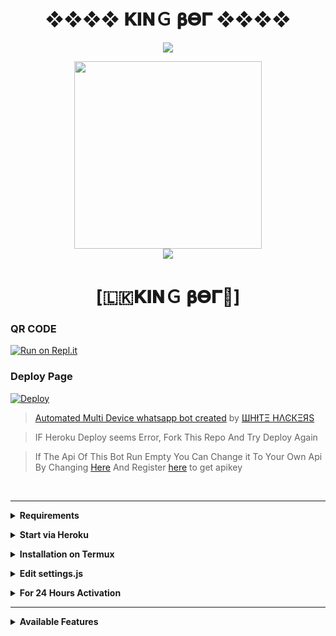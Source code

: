 <div align="center"><h1>❖❖❖❖ 𝚱𝚰𝚴Ｇ 𝛃𝚯𝚪 ❖❖❖❖</h1></div>
	

<div align="center">		
<img src= "https://camo.githubusercontent.com/71b837571c48af3aa60a73dbc9d5936aa359d78efbfa8a6743cbbbc16b80ef4d/68747470733a2f2f63646e2e646973636f72646170702e636f6d2f6174746163686d656e74732f3830353930323039333930363630383138362f3830353931333937323533353539303932322f74656e6f722e676966"/>
</p>
<div align="center">
  <img src="https://telegra.ph/file/24b9b8507613125d34bd1.jpg" width="300" height="300">
	<div align="center">
<img src="https://camo.githubusercontent.com/71b837571c48af3aa60a73dbc9d5936aa359d78efbfa8a6743cbbbc16b80ef4d/68747470733a2f2f63646e2e646973636f72646170702e636f6d2f6174746163686d656e74732f3830353930323039333930363630383138362f3830353931333937323533353539303932322f74656e6f722e676966"/>
</p> 

  <h1>[🇱🇰𝚱𝚰𝚴Ｇ 𝛃𝚯𝚪🤘]</h1></div></div></div>


### QR CODE
[![Run on Repl.it](https://repl.it/badge/github/quiec/whatsasena)](https://replit.com/@KING-BOT-OFFICIAL/KING-BOT-MD?outputonly=1&lite=1)

### Deploy Page
[![Deploy](https://www.herokucdn.com/deploy/button.svg)](https://heroku.com/deploy)
</div>


> [Automated Multi Device whatsapp bot created](https://github.com/KING-BOT-OFFICIAL/KING-BOT-MD) by [ШHłТΞ HΛϾКΞЯS](https://github.com/KING-BOT-OFFICIAL)

> IF Heroku Deploy seems Error, Fork This Repo And Try Deploy Again

> If The Api Of This Bot Run Empty You Can Change it To Your Own Api By Changing [Here](https://github.com/KING-BOT-OFFICIAL/KING-BOT-MD/blob/master/settings.js#L18) And Register [here](https://zenzapis.xyz/) to get apikey


</br>

---

<!-- Requirements -->
<b><details><summary>Requirements</summary></b>
* Some Text Editor
* [Node JS](https://nodejs.org/en/)
* [Git](https://git-scm.com/downloads)
* [FFMPEG](https://ffmpeg.org/download.html)
  
```bash
Add FFmpeg to PATH environment variable
```
</details>


<!-- Start via Heroku -->
<b><details><summary>Start via Heroku</summary></b>

* Scan QR In Your Whatsapp From [Here](https://replit.com/@KING-BOT-OFFICIAL/KING-BOT-MD?outputonly=1&lite=1)
* Fork This Repo By Clicking [Here](https://github.com/KING-BOT-OFFICIAL/KING-BOT-MD/fork)
* then Deploy The Bot From [Here](https://heroku.com/deploy)
* Wait 5-10 Min To Deploy 
* After Deploying On The Worker And Check The Logs

</details>



<!-- Installation via Termux -->
<b><details><summary>Installation on Termux</summary></b>
```bash
> apt update
> apt upgrade
> pkg update && pkg upgrade
> pkg install bash
> pkg install libwebp
> pkg install git -y
> pkg install nodejs -y 
> pkg install ffmpeg -y 
> pkg install wget
> pkg install imagemagick -y
> git clone https://github.com/KING-BOT-OFFICIAL/KING-BOT-MD
> cd Gojo-Satoru
> npm install
```
</details>

<!-- Edit -->
<b><details><summary>Edit settings.js</summary></b>
```bash
global.APIKeys = {
	'https://zenzapis.xyz': 'YOURAPIKEY',
}
  
global.owner = ["94XXXXXXXXX"]
global.ownername = ["YourName"]
```
</details>


<!-- 24hrs-->
<b><details><summary>For 24 Hours Activation</summary></b>

```bash
npm i -g pm2 && pm2 start index.js && pm2 save && pm2 logs
```

</details>

----


<b><details><summary>Available Features</summary><br>
	
| Features |  Availability |
| :------: |  :----------: |
|   Convert     |       ✅     |
|   Database     |       ✅     |
|   Owner     |       ✅    |
|   Islami     |       ✅     |
|   Downloader     |       ✅     |
|   Webzone     |       ✅[      |
|   Searching     |       ✅      |
|   Textpro     |       ✅      |
|   Ephoto     |       ✅     |
|   Anime Web     |       ✅      |
|   Stalker     |       ✅      |
|   Random Text     |       ✅     |
|   Random Image     |       ✅     |
|   Nekos Life     |       ✅      |
|   More Nsfw     |       ✅      |
|   Creator     |       ✅      |

</details>